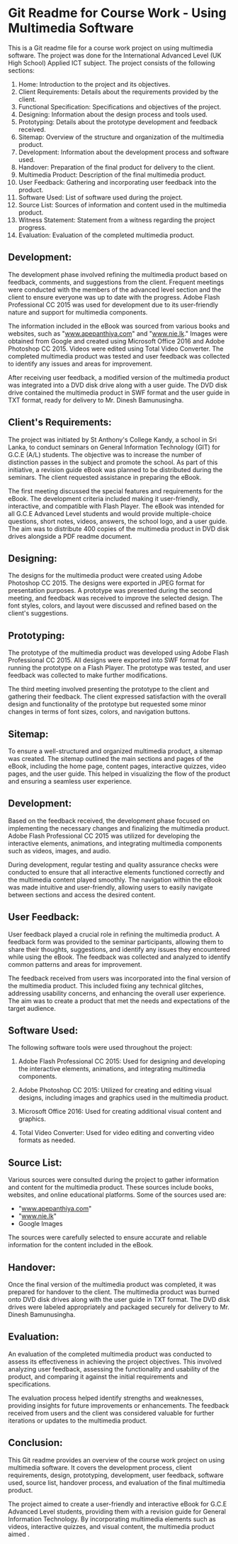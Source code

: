 Git Readme for Course Work - Using Multimedia Software
=====================================================

This is a Git readme file for a course work project on using multimedia software. The project was done for the International Advanced Level (UK High School) Applied ICT subject. The project consists of the following sections:

1. Home: Introduction to the project and its objectives.
2. Client Requirements: Details about the requirements provided by the client.
3. Functional Specification: Specifications and objectives of the project.
4. Designing: Information about the design process and tools used.
5. Prototyping: Details about the prototype development and feedback received.
6. Sitemap: Overview of the structure and organization of the multimedia product.
7. Development: Information about the development process and software used.
8. Handover: Preparation of the final product for delivery to the client.
9. Multimedia Product: Description of the final multimedia product.
10. User Feedback: Gathering and incorporating user feedback into the product.
11. Software Used: List of software used during the project.
12. Source List: Sources of information and content used in the multimedia product.
13. Witness Statement: Statement from a witness regarding the project progress.
14. Evaluation: Evaluation of the completed multimedia product.

Development:
-------------
The development phase involved refining the multimedia product based on feedback, comments, and suggestions from the client. Frequent meetings were conducted with the members of the advanced level section and the client to ensure everyone was up to date with the progress. Adobe Flash Professional CC 2015 was used for development due to its user-friendly nature and support for multimedia components.

The information included in the eBook was sourced from various books and websites, such as "www.apepanthiya.com" and "www.nie.lk." Images were obtained from Google and created using Microsoft Office 2016 and Adobe Photoshop CC 2015. Videos were edited using Total Video Converter. The completed multimedia product was tested and user feedback was collected to identify any issues and areas for improvement.

After receiving user feedback, a modified version of the multimedia product was integrated into a DVD disk drive along with a user guide. The DVD disk drive contained the multimedia product in SWF format and the user guide in TXT format, ready for delivery to Mr. Dinesh Bamunusingha.

Client's Requirements:
----------------------
The project was initiated by St Anthony's College Kandy, a school in Sri Lanka, to conduct seminars on General Information Technology (GIT) for G.C.E (A/L) students. The objective was to increase the number of distinction passes in the subject and promote the school. As part of this initiative, a revision guide eBook was planned to be distributed during the seminars. The client requested assistance in preparing the eBook.

The first meeting discussed the special features and requirements for the eBook. The development criteria included making it user-friendly, interactive, and compatible with Flash Player. The eBook was intended for all G.C.E Advanced Level students and would provide multiple-choice questions, short notes, videos, answers, the school logo, and a user guide. The aim was to distribute 400 copies of the multimedia product in DVD disk drives alongside a PDF readme document.

Designing:
-----------
The designs for the multimedia product were created using Adobe Photoshop CC 2015. The designs were exported in JPEG format for presentation purposes. A prototype was presented during the second meeting, and feedback was received to improve the selected design. The font styles, colors, and layout were discussed and refined based on the client's suggestions.

Prototyping:
-------------
The prototype of the multimedia product was developed using Adobe Flash Professional CC 2015. All designs were exported into SWF format for running the prototype on a Flash Player. The prototype was tested, and user feedback was collected to make further modifications.

The third meeting involved presenting the prototype to the client and gathering their feedback. The client expressed satisfaction with the overall design and functionality of the prototype but requested some minor changes in terms of font sizes, colors, and navigation buttons.

Sitemap:
---------
To ensure a well-structured and organized multimedia product, a sitemap was created. The sitemap outlined the main sections and pages of the eBook, including the home page, content pages, interactive quizzes, video pages, and the user guide. This helped in visualizing the flow of the product and ensuring a seamless user experience.

Development:
-------------
Based on the feedback received, the development phase focused on implementing the necessary changes and finalizing the multimedia product. Adobe Flash Professional CC 2015 was utilized for developing the interactive elements, animations, and integrating multimedia components such as videos, images, and audio.

During development, regular testing and quality assurance checks were conducted to ensure that all interactive elements functioned correctly and the multimedia content played smoothly. The navigation within the eBook was made intuitive and user-friendly, allowing users to easily navigate between sections and access the desired content.

User Feedback:
---------------
User feedback played a crucial role in refining the multimedia product. A feedback form was provided to the seminar participants, allowing them to share their thoughts, suggestions, and identify any issues they encountered while using the eBook. The feedback was collected and analyzed to identify common patterns and areas for improvement.

The feedback received from users was incorporated into the final version of the multimedia product. This included fixing any technical glitches, addressing usability concerns, and enhancing the overall user experience. The aim was to create a product that met the needs and expectations of the target audience.

Software Used:
---------------
The following software tools were used throughout the project:

1. Adobe Flash Professional CC 2015: Used for designing and developing the interactive elements, animations, and integrating multimedia components.

2. Adobe Photoshop CC 2015: Utilized for creating and editing visual designs, including images and graphics used in the multimedia product.

3. Microsoft Office 2016: Used for creating additional visual content and graphics.

4. Total Video Converter: Used for video editing and converting video formats as needed.

Source List:
-------------
Various sources were consulted during the project to gather information and content for the multimedia product. These sources include books, websites, and online educational platforms. Some of the sources used are:

- "www.apepanthiya.com"
- "www.nie.lk"
- Google Images

The sources were carefully selected to ensure accurate and reliable information for the content included in the eBook.

Handover:
----------
Once the final version of the multimedia product was completed, it was prepared for handover to the client. The multimedia product was burned onto DVD disk drives along with the user guide in TXT format. The DVD disk drives were labeled appropriately and packaged securely for delivery to Mr. Dinesh Bamunusingha.

Evaluation:
------------
An evaluation of the completed multimedia product was conducted to assess its effectiveness in achieving the project objectives. This involved analyzing user feedback, assessing the functionality and usability of the product, and comparing it against the initial requirements and specifications.

The evaluation process helped identify strengths and weaknesses, providing insights for future improvements or enhancements. The feedback received from users and the client was considered valuable for further iterations or updates to the multimedia product.

Conclusion:
------------
This Git readme provides an overview of the course work project on using multimedia software. It covers the development process, client requirements, design, prototyping, development, user feedback, software used, source list, handover process, and evaluation of the final multimedia product.

The project aimed to create a user-friendly and interactive eBook for G.C.E Advanced Level students, providing them with a revision guide for General Information Technology. By incorporating multimedia elements such as videos, interactive quizzes, and visual content, the multimedia product aimed
.

